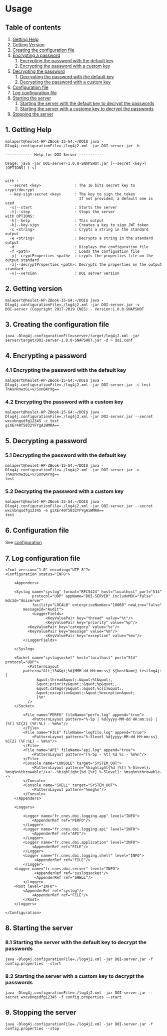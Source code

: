 # Usage

## Table of contents
1. [Getting Help](#getting_help)
2. [Getting Version](#getting_version)
3. [Creating the configuration file](#creatin_conf_file)
4. [Encrypting a password](#encrypting_password)
    1. [Encrypting the password with the default key](#encrypting_password_default_key)
    2. [Encrypting the password with a custom key](#encrypting_password_custom_key)
5. [Decrypting the password](#decrypting_password)
    1. [Decrypting the password with the default key](#decrypting_password_default_key)
    2. [Decrypting the password with a custom key](#decrypting_password_custom_key)
6. [Configuration file](#configuration_file)
7. [Log configuration file](#log_configuration_file)
8. [Starting the server](#starting_server)
    1. [Starting the server with the default key to decrypt the passwords](#starting_server_default_key)
    2. [Starting the server with a custome key to decrypt the passwords](#starting_server_custom_key)
9. [Stopping the server](#stopping_server)



## 1. Getting Help <a name="getting_help"/>

```
malapert@heulet-HP-ZBook-15-G4:~/DOI$ java -Dlog4j.configurationFile=./log4j2.xml -jar DOI-server.jar -h

------------ Help for DOI Server -----------

Usage: java -jar DOI-server-1.0.0-SNAPSHOT.jar [--secret <key>] [OPTIONS] [-s]


with :
  --secret <key>               : The 16 bits secret key to crypt/decrypt
  --key-sign-secret <key>      : The key to sign the token
                                 If not provided, a default one is used
  -s|--start                   : Starts the server
  -t|--stop                    : Stops the server
with OPTIONS:
  -h|--help                    : This output
  -k|--key-sign                : Creates a key to sign JWT token
  -c <string>                  : Crypts a string in the standard output
  -e <string>                  : Decrypts a string in the standard output
  -d                           : Displays the configuration file
  -f <path>                    : Loads the configuation file
  -y|--cryptProperties <path>  : crypts the properties file on the output standard
  -z|--decryptProperties <path>: Decrypts the properties on the output standard
  -v|--version                 : DOI server version

```

## 2. Getting version <a name="getting_version"/>

```
malapert@heulet-HP-ZBook-15-G4:~/DOI$ java -Dlog4j.configurationFile=./log4j2.xml -jar DOI-server.jar -v
DOI-server (Copyright 2017-2019 CNES) - Version:1.0.0-SNAPSHOT
```
## 3. Creating the configuration file <a name="creating_conf_file"/>
```
java -Dlog4j.configurationFile=server/target/log4j2.xml -jar server/target/DOI-server-1.0.0-SNAPSHOT.jar -d > doi.conf
```

## 4. Encrypting a password <a name="encrypting_password"/>

### 4.1 Encrypting the password with the default key <a name="encrypting_password_default_key"/>
```
malapert@heulet-HP-ZBook-15-G4:~/DOI$ java -Dlog4j.configurationFile=./log4j2.xml -jar DOI-server.jar -c test
7nAsnRnwzGL+v/SsnQ4rXg==
```

### 4.2 Encrypting the password with a custom key <a name="encrypting_password_custom_key"/>
```
malapert@heulet-HP-ZBook-15-G4:~/DOI$ java -Dlog4j.configurationFile=./log4j2.xml -jar DOI-server.jar --secret wxcvbnqsdfg12345 -c test 
giXEr40f5832YFYgAiWMRA==
```

## 5. Decrypting a password <a name="decrypting_password"/>

### 5.1 Decrypting the password with the default key <a name="decrypting_password_default_key"/>
```
malapert@heulet-HP-ZBook-15-G4:~/DOI$ java -Dlog4j.configurationFile=./log4j2.xml -jar DOI-server.jar -e 7nAsnRnwzGL+v/SsnQ4rXg==
test
```

### 5.2 Decrypting the password with a custom key <a name="decrypting_password_custom_key"/>
```
malapert@heulet-HP-ZBook-15-G4:~/DOI$ java -Dlog4j.configurationFile=./log4j2.xml -jar DOI-server.jar --secret wxcvbnqsdfg12345 -e giXEr40f5832YFYgAiWMRA==
test
```

## 6. Configuration file <a name="configuration_file"/>
See [configuration](./configuration.html)

## 7. Log configuration file <a name="log_configuration_file"/>
```
<?xml version="1.0" encoding="UTF-8"?>
<Configuration status="INFO">
   
	<Appenders>

    <Syslog name="syslog" format="RFC5424" host="localhost" port="514"
            protocol="UDP" appName="DOI-SERVER" includeMDC="false" mdcId="doiserver"
            facility="LOCAL0" enterpriseNumber="18060" newLine="false" 
	    messageId="Audit">
            <LoggerFields>
                  <KeyValuePair key="thread" value="%t"/>
                  <KeyValuePair key="priority" value="%p"/>
		  <KeyValuePair key="category" value="%c"/>
		  <KeyValuePair key="message" value="%m"/>
                  <KeyValuePair key="exception" value="%ex"/>
	    </LoggerFields>
                        
    </Syslog>

    <Socket name="syslogsocket" host="localhost" port="514" protocol="UDP">
          <PatternLayout
        pattern="&lt;134&gt;%d{MMM dd HH:mm:ss} ${hostName} testlog4j: {
              &quot;thread&quot;:&quot;%t&quot;,
              &quot;priority&quot;:&quot;%p&quot;,
              &quot;category&quot;:&quot;%c{1}&quot;,
              &quot;exception&quot;:&quot;%exception&quot;
              }%n"
          />
    </Socket>      

        <File name="PERFO" fileName="perfo.log" append="true">     
            <PatternLayout pattern="%-5p | %d{yyyy-MM-dd HH:mm:ss} | [%t] %C{2} (%F:%L) - %m%n"/>   
        </File>
        <File name="FILE" fileName="logfile.log" append="true">
            <PatternLayout pattern="%-5level %d{yyyy-MM-dd HH:mm:ss} %C{2} (%F:%L) - %m%n"/>
        </File>
        <File name="API" fileName="api.log" append="true">                
            <PatternLayout pattern="[%-5p - %t] %d %c - %m%n"/>
        </File>
        <Console name="CONSOLE" target="SYSTEM_OUT">
            <PatternLayout pattern="%highlight{%d [%t] %-5level}: %msg%n%throwable"/><!--%highlight{%d [%t] %-5level}: %msg%n%throwable-->
        </Console>
        <Console name="SHELL" target="SYSTEM_OUT">
            <PatternLayout pattern="%msg%n"/>
        </Console>        
    </Appenders>

    <Loggers>
     
        <Logger name="fr.cnes.doi.logging.app" level="INFO">
            <AppenderRef ref="PERFO"/>                        
        </Logger>        
        <Logger name="fr.cnes.doi.logging.api" level="INFO">
            <AppenderRef ref="API"/>                        
        </Logger>
        <Logger name="fr.cnes.doi.application" level="INFO">
            <AppenderRef ref="FILE"/>            
        </Logger>      
        <Logger name="fr.cnes.doi.logging.shell" level="INFO">
             <AppenderRef ref="FILE"/>
        </Logger>  
	<Logger name="fr.cnes.doi.server" level="INFO">
             <AppenderRef ref="syslogsocket"/>
             <AppenderRef ref="SHELL"/>
        </Logger>                    
	<Root level="INFO">
	    <AppenderRef ref="syslog"/>
            <AppenderRef ref="FILE"/>
        </Root>
    </Loggers>

</Configuration>
```

## 8. Starting the server <a name="starting_server"/>
### 8.1 Starting the server with the default key to decrypt the passwords <a name="starting_server_default_key"/>
```
java -Dlog4j.configurationFile=./log4j2.xml -jar DOI-server.jar -f config.properties --start
```

### 8.2 Starting the server with a custom key to decrypt the passwords <a name="starting_server_custom_key"/>
```
java -Dlog4j.configurationFile=./log4j2.xml -jar DOI-server.jar --secret wxcvbnqsdfg12345 -f config.properties --start
```

## 9. Stopping the server <a name="stopping_server"/>
```
java -Dlog4j.configurationFile=./log4j2.xml -jar DOI-server.jar -f config.properties --stop
```

